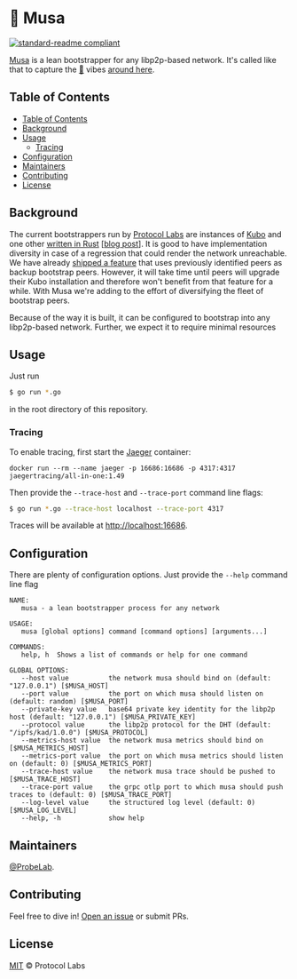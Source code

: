 # 🍌 Musa

[![standard-readme compliant](https://img.shields.io/badge/readme%20style-standard-brightgreen.svg?style=flat-square)](https://github.com/RichardLitt/standard-readme)

[Musa](https://en.wikipedia.org/wiki/Musa_(genus)) is a lean bootstrapper for any libp2p-based network. It's called like that to capture the [🍌](https://en.wikipedia.org/wiki/Musa_(genus)) vibes [around here](https://github.com/ipfs/kubo/pull/8958).

## Table of Contents

- [Table of Contents](#table-of-contents)
- [Background](#background)
- [Usage](#usage)
  - [Tracing](#tracing)
- [Configuration](#configuration)
- [Maintainers](#maintainers)
- [Contributing](#contributing)
- [License](#license)

## Background

The current bootstrappers run by [Protocol Labs](https://protocol.ai) are
instances of [Kubo](https://github.com/ipfs/kubo) and one other [written in Rust](https://github.com/libp2p/rust-libp2p/tree/master/misc/server) [[blog post](https://blog.ipfs.tech/2023-rust-libp2p-based-ipfs-bootstrap-node/)].
It is good to have implementation diversity in case of a regression that could
render the network unreachable. We have already [shipped a feature](https://github.com/ipfs/kubo/pull/8856)
that uses previously identified peers as backup bootstrap peers. However, it
will take time until peers will upgrade their Kubo installation and therefore
won't benefit from that feature for a while. With Musa we're adding to the effort
of diversifying the fleet of bootstrap peers.

Because of the way it is built, it can be configured to bootstrap into any
libp2p-based network. Further, we expect it to require minimal resources

## Usage

Just run

```sh
$ go run *.go
```

in the root directory of this repository.

### Tracing

To enable tracing, first start the [Jaeger](https://www.jaegertracing.io/) container:

```shell
docker run --rm --name jaeger -p 16686:16686 -p 4317:4317 jaegertracing/all-in-one:1.49
```

Then provide the `--trace-host` and `--trace-port` command line flags:

```sh
$ go run *.go --trace-host localhost --trace-port 4317
```

Traces will be available at [http://localhost:16686](http://localhost:16686).

## Configuration

There are plenty of configuration options. Just provide the `--help` command line flag

```text
NAME:
   musa - a lean bootstrapper process for any network

USAGE:
   musa [global options] command [command options] [arguments...]

COMMANDS:
   help, h  Shows a list of commands or help for one command

GLOBAL OPTIONS:
   --host value          the network musa should bind on (default: "127.0.0.1") [$MUSA_HOST]
   --port value          the port on which musa should listen on (default: random) [$MUSA_PORT]
   --private-key value   base64 private key identity for the libp2p host (default: "127.0.0.1") [$MUSA_PRIVATE_KEY]
   --protocol value      the libp2p protocol for the DHT (default: "/ipfs/kad/1.0.0") [$MUSA_PROTOCOL]
   --metrics-host value  the network musa metrics should bind on [$MUSA_METRICS_HOST]
   --metrics-port value  the port on which musa metrics should listen on (default: 0) [$MUSA_METRICS_PORT]
   --trace-host value    the network musa trace should be pushed to [$MUSA_TRACE_HOST]
   --trace-port value    the grpc otlp port to which musa should push traces to (default: 0) [$MUSA_TRACE_PORT]
   --log-level value     the structured log level (default: 0) [$MUSA_LOG_LEVEL]
   --help, -h            show help
```

## Maintainers

[@ProbeLab](https://github.com/probe-lab).

## Contributing

Feel free to dive in! [Open an issue](https://github.com/probe-lab/musa/issues/new) or submit PRs.

## License

[MIT](LICENSE) © Protocol Labs
